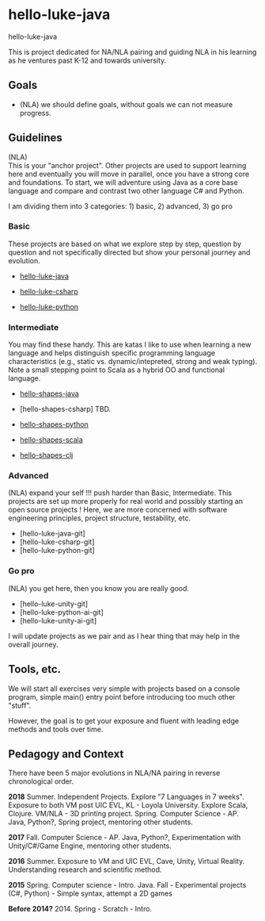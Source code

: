 # hello-luke-java
hello-luke-java

This is project dedicated for NA/NLA pairing and guiding NLA in his learning as he ventures past K-12 and towards university.

## Goals
* (NLA) we should define goals, without goals we can not measure progress.

## Guidelines
(NLA)  
This is your "anchor project".  Other projects are used to support learning here and eventually you will move in parallel, once you have a strong core and foundations.  To start, we will adventure using Java as a core base language and compare and contrast two other language C# and Python.

I am dividing them into 3 categories: 1) basic, 2) advanced, 3) go pro

### Basic
These projects are based on what we explore step by step, question by question and not specifically directed but show your personal journey and evolution.

* [hello-luke-java](https://github.com/nalbarr/hello-luke-java "Java anchor project")

* [hello-luke-csharp](https://github.com/nalbarr/hello-luke-csharp "C# analog project")

* [hello-luke-python](https://github.com/nalbarr/hello-luke-python "Python analog project")

### Intermediate
You may find these handy.  This are katas I like to use when learning a new language and helps
distinguish specific programming language characteristics (e.g., static vs. dynamic/intepreted, strong and weak typing).  Note a small stepping point to Scala as a hybrid OO and functional language. 

* [hello-shapes-java](https://github.com/nalbarr/hello-shapes-java "Java shapes project")

* [hello-shapes-csharp] TBD.

* [hello-shapes-python](https://github.com/nalbarr/hello-shapes-python "Python shapes project")

* [hello-shapes-scala](https://github.com/nalbarr/hello-shapes-scala "Scala shapes project")

* [hello-shapes-clj](https://github.com/nalbarr/hello-shapes-clj "Clojure shapes project")

### Advanced
(NLA) expand your self !!! push harder than Basic, Intermediate.  This projects are set up more properly for real world and possibly starting an open source projects !  Here, we are more concerned with software engineering principles, project structure, testability, etc.
* [hello-luke-java-git]
* [hello-luke-csharp-git]
* [hello-luke-python-git]

### Go pro
(NLA) you get here, then you know you are really good.
* [hello-luke-unity-git]
* [hello-luke-python-ai-git]
* [hello-luke-unity-ai-git]

I will update projects as we pair and as I hear thing that may help in the overall journey.

## Tools, etc.
We will start all exercises very simple with projects based on a console program, simple main() entry point before introducing too much other "stuff".

However, the goal is to get your exposure and fluent with leading edge methods and tools over time.

## Pedagogy and Context
There have been 5 major evolutions in NLA/NA pairing in reverse chronological order.

__2018__
Summer.  Independent Projects.  Explore "7 Languages in 7 weeks".  Exposure to both VM post UIC EVL, KL - Loyola University.  Explore Scala, Clojure.  VM/NLA - 3D printing project.
Spring.  Computer Science - AP. Java, Python?, Spring project, mentoring other students.

__2017__
Fall.  Computer Science - AP. Java, Python?, Experimentation with Unity/C#/Game Engine, mentoring other students.

__2016__ 
Summer.  Exposure to VM and UIC EVL, Cave, Unity, Virtual Reality.  Understanding research and scientific method.

__2015__
Spring.  Computer science - Intro.  Java.
Fall - Experimental projects (C#, Python) - Simple syntax, attempt a 2D games

__Before 2014?__
2014. Spring - Scratch - Intro.
